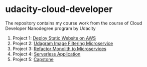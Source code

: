 # udacity-cloud-developer
The repository contains my course work from the course of Cloud Developer Nanodegree program by Udacity

1. Project 1: [Deploy Static Website on AWS](/P0)
2. Project 2: [Udagram Image Filtering Microservice](/P1)
3. Project 3: [Refactor Monolith to Microservices](/P2)
4. Project 4: [Serverless Application](/P3)
5. Project 5: [Capstone](/P4)
